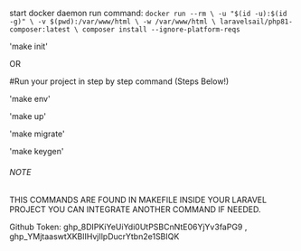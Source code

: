 <!-- FIRST COMMAND  -->
start docker daemon
run command:
``docker run --rm \
    -u "$(id -u):$(id -g)" \
    -v $(pwd):/var/www/html \
    -w /var/www/html \
    laravelsail/php81-composer:latest \
    composer install --ignore-platform-reqs
    ``
<!-- RUN YOUR FIRST PROJECT WITH ONE COMMAND -->
'make init'

OR

#Run your project in step by step command (Steps Below!)

<!-- Copy env example  -->
'make env'

<!-- Start your container in Docker -->
'make up'

<!-- Migrate your table in your containarized Database-->
'make migrate'

<!-- Generate Keygen in your Laravel Project -->
'make keygen'


###### NOTE ######
THIS COMMANDS ARE FOUND IN MAKEFILE INSIDE YOUR LARAVEL PROJECT
YOU CAN INTEGRATE ANOTHER COMMAND IF NEEDED.

Github Token: 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 , 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